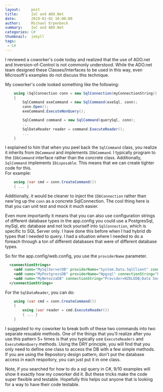 ```yaml
---
layout:     post
title:      IoC and ADO.Net
date:       2019-01-02 10:00:00
author:     Michael Erpenbeck
summary:    IoC and ADO.Net
categories: C#
thumbnail:  jekyll
tags:
 - C#
---
```


I reviewed a coworker's code today and realized that the use of ADO.net and Inversion-of-Control is not commonly understood.  While the ADO.net team designed these Classes/Interfaces to be used in this way, even Microsoft's examples do not discuss this technique.

My coworker's code looked something like the following:
```csharp
    using (SqlConnection conn = new SqlConnection(myConnectionString))
    {
        SqlCommand exeCommand = new SqlCommand(exeSql, conn);
        conn.Open();
        exeCommand.ExecuteNonQuery();

        SqlCommand command = new SqlCommand(querySql, conn);
        ...
        SqlDataReader reader = command.ExecuteReader();
        ...
    }
```

I explained to him that when you peel back the `SqlCommand` class, you realize it inherits from `DbCommand` and implements `IDbCommand`.  I typically program to the `IDbCommand` interface rather than the concrete class.  Additionally, `SqlCommand` implements `IDisposable`.  This means that we can create tighter code for this.  
For example:
```csharp
    using (var cmd = conn.CreateCommand())
    { ... }
```

Additionally, it would be cleaner to inject the `IDbConnection` rather than new'ing up the `conn` as a concrete SqlConnection.  The cool thing here is that you can unit test and mock it much easier.

Even more importantly it means that you can also use configuration strings of different database types in the app.config you could use a PostgresSql, mySql, etc database and not lock yourself into `SqlConnection`, which is specific to SQL Server only.  I have done this before when I had hybrid db types that I needed to query.  I had a situation where I needed to do a foreach through a ton of different databases that were of different database types.

So for the app.config/web.config, you use the `providerName` parameter.
```xml
  <connectionStrings>
    <add name="MySqlServerDB" providerName="System.Data.SqlClient" connectionString="Server=REDACTED;Database=REDACTED;Trusted_Connection=True;" />
    <add name="MyPostgressDB" providerName="Npgsql" connectionString="Password=REDACTED;Server=REDACTED;Port=5432;Database=REDACTED;User Id=REDACTED;" />
    <add name="MyNetezzaDB" connectionString="Provider=NZOLEDB;Data Source=REDACTED;User ID=REDACTED;Password=REDACTED;Initial Catalog=System;Persist Security Info=True" providerName="System.Data.OleDb" />
  </connectionStrings>
```

For the `SqlDataReader`, you can do:
```csharp
    using (var cmd = conn.CreateCommand())
    {
        using (var reader = cmd.ExecuteReader())
        { ... }
    }
```

I suggested to my coworker to break both of these two commands into two separate resuable methods.  One of the things that you'll realize after you use this pattern 5+ times is that you typically use `ExecuteReaders` and `ExecuteNonQuery` methods.  Using the DRY principle, you will find that you only need to define one class to access the DB with a few simple methods.  If you are using the Repository design pattern, don't put the database access in each respoitory, you can just put it in one class.

Note, if you searched for how to do a sql query in C#, 9/10 examples will show it exactly how my coworker did it.  But these tricks make the code super flexible and testable.  Hopefully this helps out anyone that is looking for a way to have their code testable.